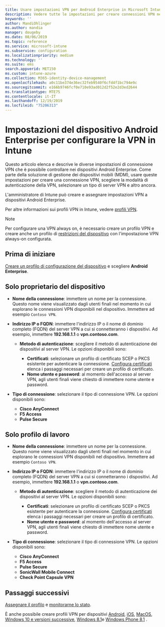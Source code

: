 ```yaml
---
title: Usare impostazioni VPN per Android Enterprise in Microsoft Intune - Azure | Microsoft Docs
description: Vedere tutte le impostazioni per creare connessioni VPN nei dispositivi Android Enterprise in Microsoft Intune. Immettere il nome della connessione, l'indirizzo IP o il nome di dominio completo del server VPN, scegliere il modo in cui gli utenti eseguono l'autenticazione e scegliere i tipi di connessione Citrix, SonicWall, Check Point capsule e Pulse Secure.
keywords: ''
author: MandiOhlinger
ms.author: mandia
manager: dougeby
ms.date: 08/06/2019
ms.topic: reference
ms.service: microsoft-intune
ms.subservice: configuration
ms.localizationpriority: medium
ms.technology: ''
ms.suite: ems
search.appverid: MET150
ms.custom: intune-azure
ms.collection: M365-identity-device-management
ms.openlocfilehash: a0c11be374e36ec32feb9540f6cfd4f1bc794e9c
ms.sourcegitcommit: e166b9746fcf0e710e93ad012d2f52e2d3ed2644
ms.translationtype: MTE75
ms.contentlocale: it-IT
ms.lasthandoff: 12/19/2019
ms.locfileid: "75206313"
---
```

# <a name="android-enterprise-device-settings-to-configure-vpn-in-intune"></a>Impostazioni del dispositivo Android Enterprise per configurare la VPN in Intune



Questo articolo elenca e descrive le diverse impostazioni di connessione VPN che è possibile controllare nei dispositivi Android Enterprise. Come parte della soluzione di gestione dei dispositivi mobili (MDM), usare queste impostazioni per creare una connessione VPN, scegliere la modalità di autenticazione della VPN, selezionare un tipo di server VPN e altro ancora.

L'amministratore di Intune può creare e assegnare impostazioni VPN a dispositivi Android Enterprise. 

Per altre informazioni sui profili VPN in Intune, vedere [profili VPN](vpn-settings-configure.md).

> [!NOTE]
> Per configurare una VPN always on, è necessario creare un profilo VPN e creare anche un profilo di [restrizioni del dispositivo](device-restrictions-android-for-work.md#connectivity) con l'impostazione VPN always-on configurata.

## <a name="before-you-begin"></a>Prima di iniziare

[Creare un profilo di configurazione del dispositivo](vpn-settings-configure.md#create-a-device-profile) e scegliere **Android Enterprise**.

## <a name="device-owner-only"></a>Solo proprietario del dispositivo

- **Nome della connessione**: immettere un nome per la connessione. Questo nome viene visualizzato dagli utenti finali nel momento in cui esplorano le connessioni VPN disponibili nel dispositivo. Immettere ad esempio `Contoso VPN`.
- **Indirizzo IP o FQDN**: immettere l'indirizzo IP o il nome di dominio completo (FQDN) del server VPN a cui si connetteranno i dispositivi. Ad esempio, immettere **192.168.1.1** o **vpn.contoso.com**.

  - **Metodo di autenticazione**: scegliere il metodo di autenticazione dei dispositivi al server VPN. Le opzioni disponibili sono:
  
    - **Certificati**: selezionare un profilo di certificato SCEP o PKCS esistente per autenticare la connessione. [Configura certificati](../protect/certificates-configure.md) elenca i passaggi necessari per creare un profilo di certificato.
    - **Nome utente e password**: al momento dell'accesso al server VPN, agli utenti finali viene chiesto di immettere nome utente e password.

- **Tipo di connessione**: selezionare il tipo di connessione VPN. Le opzioni disponibili sono:

  - **Cisco AnyConnect**
  - **F5 Access**
  - **Pulse Secure**

## <a name="work-profile-only"></a>Solo profilo di lavoro

- **Nome della connessione**: immettere un nome per la connessione. Questo nome viene visualizzato dagli utenti finali nel momento in cui esplorano le connessioni VPN disponibili nel dispositivo. Immettere ad esempio `Contoso VPN`.
- **Indirizzo IP o FQDN**: immettere l'indirizzo IP o il nome di dominio completo (FQDN) del server VPN a cui si connetteranno i dispositivi. Ad esempio, immettere **192.168.1.1** o **vpn.contoso.com**.

  - **Metodo di autenticazione**: scegliere il metodo di autenticazione dei dispositivi al server VPN. Le opzioni disponibili sono:
  
    - **Certificati**: selezionare un profilo di certificato SCEP o PKCS esistente per autenticare la connessione. [Configura certificati](../protect/certificates-configure.md) elenca i passaggi necessari per creare un profilo di certificato.
    - **Nome utente e password**: al momento dell'accesso al server VPN, agli utenti finali viene chiesto di immettere nome utente e password.

- **Tipo di connessione**: selezionare il tipo di connessione VPN. Le opzioni disponibili sono:

  - **Cisco AnyConnect**
  - **F5 Access**
  - **Pulse Secure**
  - **SonicWall Mobile Connect**
  - **Check Point Capsule VPN**

## <a name="next-steps"></a>Passaggi successivi

[Assegnare il profilo](device-profile-assign.md) e [monitorarne lo stato](device-profile-monitor.md).

È anche possibile creare profili VPN per dispositivi [Android](vpn-settings-android.md), [iOS](vpn-settings-ios.md), [MacOS](vpn-settings-macos.md), [Windows 10 e versioni successive](vpn-settings-windows-10.md), [Windows 8.1](vpn-settings-windows-8-1.md)e [Windows Phone 8,1](vpn-settings-windows-phone-8-1.md) .

